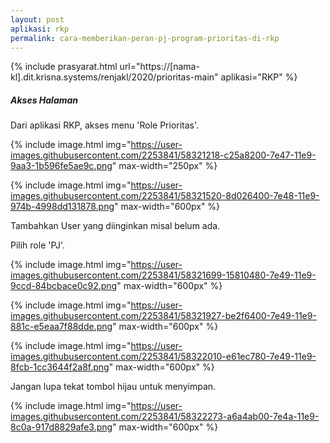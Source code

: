 ```yaml
---
layout: post
aplikasi: rkp
permalink: cara-memberikan-peran-pj-program-prioritas-di-rkp
---
```


{% include prasyarat.html 
    url="https://[nama-kl].dit.krisna.systems/renjakl/2020/prioritas-main"
    aplikasi="RKP"
%}

##### Akses Halaman

Dari aplikasi RKP, akses menu 'Role Prioritas'.

{% include image.html
    img="https://user-images.githubusercontent.com/2253841/58321218-c25a8200-7e47-11e9-9aa3-1b596fe5ae9c.png"
    max-width="250px"
%}

{% include image.html
    img="https://user-images.githubusercontent.com/2253841/58321520-8d026400-7e48-11e9-974b-4998dd131878.png"
    max-width="600px"
    %}

Tambahkan User yang diinginkan misal belum ada.

Pilih role 'PJ'.

{% include image.html
    img="https://user-images.githubusercontent.com/2253841/58321699-15810480-7e49-11e9-9ccd-84bcbace0c92.png"
    max-width="600px"
    %}

{% include image.html
    img="https://user-images.githubusercontent.com/2253841/58321927-be2f6400-7e49-11e9-881c-e5eaa7f88dde.png"
    max-width="600px"
    %}

{% include image.html
    img="https://user-images.githubusercontent.com/2253841/58322010-e61ec780-7e49-11e9-8fcb-1cc3644f2a8f.png"
    max-width="600px"
    %}

Jangan lupa tekat tombol hijau untuk menyimpan.

{% include image.html
    img="https://user-images.githubusercontent.com/2253841/58322273-a6a4ab00-7e4a-11e9-8c0a-917d8829afe3.png"
    max-width="600px"
    %}

